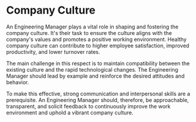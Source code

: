 # Company Culture

An Engineering Manager plays a vital role in shaping and fostering the company culture. It's their task to ensure the culture aligns with the company's values and promotes a positive working environment. Healthy company culture can contribute to higher employee satisfaction, improved productivity, and lower turnover rates. 

The main challenge in this respect is to maintain compatibility between the existing culture and the rapid technological changes. The Engineering Manager should lead by example and reinforce the desired attitudes and behavior. 

To make this effective, strong communication and interpersonal skills are a prerequisite. An Engineering Manager should, therefore, be approachable, transparent, and solicit feedback to continuously improve the work environment and uphold a vibrant company culture.